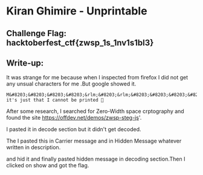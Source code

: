 # Kiran Ghimire - Unprintable

## Challenge Flag: hacktoberfest_ctf{zwsp_1s_1nv1s1bl3}

## Write-up:

It was strange for me because when I inspected from firefox I did not get any unsual characters for me .But google showed it.


```
M&#8203;&#8203;&#8203;&#8203;&rlm;&#8203;&rlm;&#8203;&#8203;&#8203;&#8203;&lrm;&rlm;&zwj;&#8203;&#8203;&#8203;&#8203;&lrm;&rlm;&rlm;&#8203;&#8203;&#8203;&#8203;&rlm;&zwnj;&zwj;&#8203;&#8203;&#8203;&#8203;&rlm;&lrm;&zwnj;&#8203;&#8203;&#8203;&#8203;&rlm;&zwj;&zwnj;&#8203;&#8203;&#8203;&#8203;&lrm;&rlm;&lrm;&#8203;&#8203;&#8203;&#8203;&rlm;&#8203;&zwnj;&#8203;&#8203;&#8203;&#8203;&rlm;&zwj;&rlm;&#8203;&#8203;&#8203;&#8203;&rlm;&#8203;&zwj;&#8203;&#8203;&#8203;&#8203;&rlm;&#8203;&zwnj;&#8203;&#8203;&#8203;&#8203;&rlm;&lrm;&#8203;&#8203;&#8203;&#8203;&#8203;&rlm;&lrm;&zwnj;&#8203;&#8203;&#8203;&#8203;&lrm;&rlm;&#8203;&#8203;&#8203;&#8203;&#8203;&lrm;&rlm;&rlm;&#8203;&#8203;&#8203;&#8203;&rlm;&lrm;&zwnj;&#8203;&#8203;&#8203;&#8203;&rlm;&#8203;&zwj;&#8203;&#8203;&#8203;&#8203;&rlm;&rlm;&lrm;&#8203;&#8203;&#8203;&#8203;&rlm;&rlm;&zwj;&#8203;&#8203;&#8203;&#8203;&rlm;&lrm;&rlm;&#8203;&#8203;&#8203;&#8203;&rlm;&lrm;&#8203;&#8203;&#8203;&#8203;&#8203;&rlm;&zwj;&zwj;&#8203;&#8203;&#8203;&#8203;&lrm;&rlm;&#8203;&#8203;&#8203;&#8203;&#8203;&zwnj;&rlm;&rlm;&#8203;&#8203;&#8203;&#8203;&rlm;&lrm;&#8203;&#8203;&#8203;&#8203;&#8203;&lrm;&rlm;&#8203;&#8203;&#8203;&#8203;&#8203;&zwnj;&rlm;&rlm;&#8203;&#8203;&#8203;&#8203;&rlm;&zwj;&#8203;&#8203;&#8203;&#8203;&#8203;&rlm;&lrm;&lrm;&#8203;&#8203;&#8203;&#8203;&zwnj;&rlm;&rlm;&#8203;&#8203;&#8203;&#8203;&rlm;&lrm;&#8203;&#8203;&#8203;&#8203;&#8203;&zwnj;&rlm;&rlm;&#8203;&#8203;&#8203;&#8203;&lrm;&rlm;&lrm;&#8203;&#8203;&#8203;&#8203;&rlm;&zwnj;&lrm;&#8203;&#8203;&#8203;&#8203;&zwj;&#8203;&zwnj;&#8203;&#8203;&#8203;&zwnj;&#8203;&#8203;&#8203;aybe it's just that I cannot be printed 🙁
```

After some research, I searched for 
Zero-Width space crptography and found the site https://offdev.net/demos/zwsp-steg-js'.

I pasted it in decode section but it didn't get decoded.

The I pasted this in Carrier message and in Hidden Message whatever written in description.

and hid it and finally pasted hidden message in decoding section.Then I clicked on show and got the flag.
